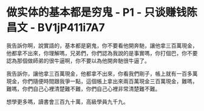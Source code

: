 # 做实体的基本都是穷鬼 - P1 - 只谈赚钱陈昌文 - BV1jP411i7A7

我告訴你啊，說實語的，基本都是窮鬼，你不要看他開奔馳，讓他拿三百萬現金，他都拿不出來，你理解嗎，兄弟們，你們認為我說的是事實嗎，你打個巴，你不要認為那個做師弟的很牛逼啊，你不要以為他開奔馳很牛逼了。

我告訴你，讓他拿三百萬現金，他都拿不出來，你看我們剛子，帳上就有一百多萬現金，你們隨便時間跟我爭一點，這個帳上拿出來兩百萬現金三百萬現金，難嗎，難嗎，你們自己心裡清楚難不難，你們自己心裡非常清楚難不難。

想學更多嗎，讀書會三百九十萬，高級學員九千九。
